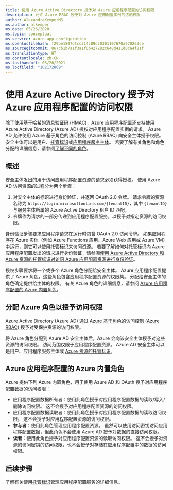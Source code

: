 ```yaml
---
title: 使用 Azure Active Directory 授予对 Azure 应用程序配置的访问权限
description: 允许 Azure RBAC 授予对 Azure 应用配置实例的访问权限
author: AlexandraKemperMS
ms.author: alkemper
ms.date: 05/26/2020
ms.topic: conceptual
ms.service: azure-app-configuration
ms.openlocfilehash: f29be1807dfcc314c89d30301107670a970263ce
ms.sourcegitcommit: 867cb1b7a1f3a1f0b427282c648d411d0ca4f81f
ms.translationtype: HT
ms.contentlocale: zh-CN
ms.lasthandoff: 03/20/2021
ms.locfileid: "102172869"
---
```

# <a name="authorize-access-to-azure-app-configuration-using-azure-active-directory"></a>使用 Azure Active Directory 授予对 Azure 应用程序配置的访问权限
除了使用基于哈希的消息验证码 (HMAC)，Azure 应用程序配置还支持使用 Azure Active Directory (Azure AD) 授权对应用程序配置实例的请求。  Azure AD 允许使用 Azure 基于角色的访问控制 (Azure RBAC) 向安全主体授予权限。  安全主体可以是用户、[托管标识](../active-directory/managed-identities-azure-resources/overview.md)或[应用程序服务主体](../active-directory/develop/app-objects-and-service-principals.md)。  若要了解有关角色和角色分配的详细信息，请参阅[了解不同的角色](../role-based-access-control/overview.md)。

## <a name="overview"></a>概述
安全主体发出的用于访问应用程序配置资源的请求必须获得授权。 使用 Azure AD 访问资源的过程分为两个步骤：
1. 对安全主体的标识进行身份验证，并返回 OAuth 2.0 令牌。  请求令牌的资源名称为 `https://login.microsoftonline.com/{tenantID}`，其中 `{tenantID}` 与服务主体所属的 Azure Active Directory 租户 ID 匹配。
2. 令牌作为请求的一部分传递到应用程序配置服务，以授予对指定资源的访问权限。

身份验证步骤要求应用程序请求在运行时包含 OAuth 2.0 访问令牌。  如果应用程序在 Azure 实体（例如 Azure Functions 应用、Azure Web 应用或 Azure VM）中运行，则它可以使用托管标识来访问资源。  若要了解如何对托管标识向 Azure 应用程序配置发出的请求进行身份验证，请参阅[使用 Azure Active Directory 和 Azure 资源的托管标识对访问 Azure 应用配置资源进行身份验证](howto-integrate-azure-managed-service-identity.md)。

授权步骤要求将一个或多个 Azure 角色分配给安全主体。 Azure 应用程序配置提供了 Azure 角色，这些角色包含应用程序配置资源的权限集。 分配给安全主体的角色确定提供给主体的权限。 有关 Azure 角色的详细信息，请参阅 [Azure 应用程序配置的 Azure 内置角色](#azure-built-in-roles-for-azure-app-configuration)。 

## <a name="assign-azure-roles-for-access-rights"></a>分配 Azure 角色以授予访问权限
Azure Active Directory (Azure AD) 通过 [Azure 基于角色的访问控制 (Azure RBAC)](../role-based-access-control/overview.md) 授予对受保护资源的访问权限。

将 Azure 角色分配到 Azure AD 安全主体后，Azure 会向该安全主体授予对这些资源的访问权限。 访问范围仅限于应用程序配置资源。 Azure AD 安全主体可以是用户、应用程序服务主体或 [Azure 资源的托管标识](../active-directory/managed-identities-azure-resources/overview.md)。

## <a name="azure-built-in-roles-for-azure-app-configuration"></a>Azure 应用程序配置的 Azure 内置角色
Azure 提供下列 Azure 内置角色，用于使用 Azure AD 和 OAuth 授予对应用程序配置数据的访问权限：

- 应用程序配置数据所有者：使用此角色授予对应用程序配置数据的读取/写入/删除访问权限。 这不会授予对应用程序配置资源的访问权限。
- 应用程序配置数据读取者：使用此角色授予对应用程序配置数据的读取访问权限。 这不会授予对应用程序配置资源的访问权限。
- **参与者**：使用此角色管理应用程序配置资源。 虽然可以使用访问密钥访问应用程序配置数据，但此角色不会使用 Azure AD 授予对数据的直接访问权限。
- **读者**：使用此角色授予对应用程序配置资源的读取访问权限。 这不会授予对资源的访问密钥的访问权限，也不会授予对存储在应用程序配置中的数据的访问权限。

## <a name="next-steps"></a>后续步骤
了解有关使用[托管标识](howto-integrate-azure-managed-service-identity.md)管理应用程序配置服务的详细信息。
